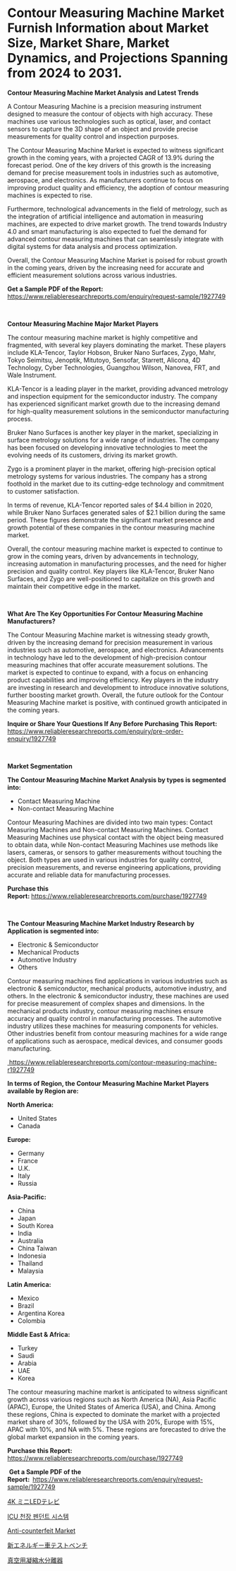 <p><h1>Contour Measuring Machine Market Furnish Information about Market Size, Market Share, Market Dynamics, and Projections Spanning from 2024 to 2031.</h1></p><p><strong>Contour Measuring Machine Market Analysis and Latest Trends</strong></p>
<p><p>A Contour Measuring Machine is a precision measuring instrument designed to measure the contour of objects with high accuracy. These machines use various technologies such as optical, laser, and contact sensors to capture the 3D shape of an object and provide precise measurements for quality control and inspection purposes.</p><p>The Contour Measuring Machine Market is expected to witness significant growth in the coming years, with a projected CAGR of 13.9% during the forecast period. One of the key drivers of this growth is the increasing demand for precise measurement tools in industries such as automotive, aerospace, and electronics. As manufacturers continue to focus on improving product quality and efficiency, the adoption of contour measuring machines is expected to rise.</p><p>Furthermore, technological advancements in the field of metrology, such as the integration of artificial intelligence and automation in measuring machines, are expected to drive market growth. The trend towards Industry 4.0 and smart manufacturing is also expected to fuel the demand for advanced contour measuring machines that can seamlessly integrate with digital systems for data analysis and process optimization.</p><p>Overall, the Contour Measuring Machine Market is poised for robust growth in the coming years, driven by the increasing need for accurate and efficient measurement solutions across various industries.</p></p>
<p><strong>Get a Sample PDF of the Report:&nbsp;</strong> <a href="https://www.reliableresearchreports.com/enquiry/request-sample/1927749">https://www.reliableresearchreports.com/enquiry/request-sample/1927749</a></p>
<p>&nbsp;</p>
<p><strong>Contour Measuring Machine Major Market Players</strong></p>
<p><p>The contour measuring machine market is highly competitive and fragmented, with several key players dominating the market. These players include KLA-Tencor, Taylor Hobson, Bruker Nano Surfaces, Zygo, Mahr, Tokyo Seimitsu, Jenoptik, Mitutoyo, Sensofar, Starrett, Alicona, 4D Technology, Cyber Technologies, Guangzhou Wilson, Nanovea, FRT, and Wale Instrument.</p><p>KLA-Tencor is a leading player in the market, providing advanced metrology and inspection equipment for the semiconductor industry. The company has experienced significant market growth due to the increasing demand for high-quality measurement solutions in the semiconductor manufacturing process.</p><p>Bruker Nano Surfaces is another key player in the market, specializing in surface metrology solutions for a wide range of industries. The company has been focused on developing innovative technologies to meet the evolving needs of its customers, driving its market growth.</p><p>Zygo is a prominent player in the market, offering high-precision optical metrology systems for various industries. The company has a strong foothold in the market due to its cutting-edge technology and commitment to customer satisfaction.</p><p>In terms of revenue, KLA-Tencor reported sales of $4.4 billion in 2020, while Bruker Nano Surfaces generated sales of $2.1 billion during the same period. These figures demonstrate the significant market presence and growth potential of these companies in the contour measuring machine market.</p><p>Overall, the contour measuring machine market is expected to continue to grow in the coming years, driven by advancements in technology, increasing automation in manufacturing processes, and the need for higher precision and quality control. Key players like KLA-Tencor, Bruker Nano Surfaces, and Zygo are well-positioned to capitalize on this growth and maintain their competitive edge in the market.</p></p>
<p>&nbsp;</p>
<p><strong>What Are The Key Opportunities For Contour Measuring Machine Manufacturers?</strong></p>
<p><p>The Contour Measuring Machine market is witnessing steady growth, driven by the increasing demand for precision measurement in various industries such as automotive, aerospace, and electronics. Advancements in technology have led to the development of high-precision contour measuring machines that offer accurate measurement solutions. The market is expected to continue to expand, with a focus on enhancing product capabilities and improving efficiency. Key players in the industry are investing in research and development to introduce innovative solutions, further boosting market growth. Overall, the future outlook for the Contour Measuring Machine market is positive, with continued growth anticipated in the coming years.</p></p>
<p><strong>Inquire or Share Your Questions If Any Before Purchasing This Report:</strong> <a href="https://www.reliableresearchreports.com/enquiry/pre-order-enquiry/1927749">https://www.reliableresearchreports.com/enquiry/pre-order-enquiry/1927749</a></p>
<p>&nbsp;</p>
<p><strong>Market Segmentation</strong></p>
<p><strong>The Contour Measuring Machine Market Analysis by types is segmented into:</strong></p>
<p><ul><li>Contact Measuring Machine</li><li>Non-contact Measuring Machine</li></ul></p>
<p><p>Contour Measuring Machines are divided into two main types: Contact Measuring Machines and Non-contact Measuring Machines. Contact Measuring Machines use physical contact with the object being measured to obtain data, while Non-contact Measuring Machines use methods like lasers, cameras, or sensors to gather measurements without touching the object. Both types are used in various industries for quality control, precision measurements, and reverse engineering applications, providing accurate and reliable data for manufacturing processes.</p></p>
<p><strong>Purchase this Report:&nbsp;</strong><a href="https://www.reliableresearchreports.com/purchase/1927749">https://www.reliableresearchreports.com/purchase/1927749</a></p>
<p>&nbsp;</p>
<p><strong>The Contour Measuring Machine Market Industry Research by Application is segmented into:</strong></p>
<p><ul><li>Electronic & Semiconductor</li><li>Mechanical Products</li><li>Automotive Industry</li><li>Others</li></ul></p>
<p><p>Contour measuring machines find applications in various industries such as electronic & semiconductor, mechanical products, automotive industry, and others. In the electronic & semiconductor industry, these machines are used for precise measurement of complex shapes and dimensions. In the mechanical products industry, contour measuring machines ensure accuracy and quality control in manufacturing processes. The automotive industry utilizes these machines for measuring components for vehicles. Other industries benefit from contour measuring machines for a wide range of applications such as aerospace, medical devices, and consumer goods manufacturing.</p></p>
<p><a href="https://www.reliableresearchreports.com/contour-measuring-machine-r1927749">&nbsp;https://www.reliableresearchreports.com/contour-measuring-machine-r1927749</a></p>
<p><strong>In terms of Region, the Contour Measuring Machine Market Players available by Region are:</strong></p>
<p>
    <p> <strong> North America: </strong>
        <ul>
            <li>United States</li>
            <li>Canada</li>
        </ul>
        </p> 
    <p> <strong> Europe: </strong>
        <ul>
            <li>Germany</li>
            <li>France</li>
            <li>U.K.</li>
            <li>Italy</li>
            <li>Russia</li>
        </ul>
        </p> 
    <p> <strong> Asia-Pacific: </strong>
        <ul>
            <li>China</li>
            <li>Japan</li>
            <li>South Korea</li>
            <li>India</li>
            <li>Australia</li>
            <li>China Taiwan</li>
            <li>Indonesia</li>
            <li>Thailand</li>
            <li>Malaysia</li>
        </ul>
        </p> 
    <p> <strong> Latin America: </strong>
        <ul>
            <li>Mexico</li>
            <li>Brazil</li>
            <li>Argentina Korea</li>
            <li>Colombia</li>
        </ul>
        </p> 
    <p> <strong> Middle East & Africa: </strong>
        <ul>
            <li>Turkey</li>
            <li>Saudi</li>
            <li>Arabia</li>
            <li>UAE</li>
            <li>Korea</li>
        </ul>
    </p>
    </p>
<p><p>The contour measuring machine market is anticipated to witness significant growth across various regions such as North America (NA), Asia Pacific (APAC), Europe, the United States of America (USA), and China. Among these regions, China is expected to dominate the market with a projected market share of 30%, followed by the USA with 20%, Europe with 15%, APAC with 10%, and NA with 5%. These regions are forecasted to drive the global market expansion in the coming years.</p></p>
<p><strong>Purchase this Report: </strong><a href="https://www.reliableresearchreports.com/purchase/1927749">https://www.reliableresearchreports.com/purchase/1927749</a></p>
<p>&nbsp;<strong>Get a Sample PDF of the Report:&nbsp;&nbsp;</strong><a href="https://www.reliableresearchreports.com/enquiry/request-sample/1927749">https://www.reliableresearchreports.com/enquiry/request-sample/1927749</a></p>
<p><strong></strong></p>
<p><p><a href="https://github.com/SantosDicki04/Market-Research-Report-List-2/blob/main/8037131116626.md">4K ミニLEDテレビ</a></p><p><a href="https://medium.com/@klarasenia85_83643/%EA%B8%80%EB%A1%9C%EB%B2%8C-icu-%EC%B2%9C%EC%9E%A5-%ED%8E%9C%EB%8D%98%ED%8A%B8-%EC%8B%9C%EC%8A%A4%ED%85%9C-%EC%8B%9C%EC%9E%A5-%EA%B7%9C%EB%AA%A8%EB%8A%94-%EC%82%B0%EC%97%85-%EC%A0%84%EB%A7%9D%EC%97%90-%EB%94%B0%EB%A5%B4%EB%A9%B4-2024%EB%85%84%EB%B6%80%ED%84%B0-2031%EB%85%84%EA%B9%8C%EC%A7%80-%EC%9D%98-%EC%97%B0%ED%8F%89%EA%B7%A0-%EC%84%B1%EC%9E%A5%EB%A5%A0-cagr-%EC%9D%84-%EA%B2%BD%ED%97%98%ED%95%A0-%EA%B2%83%EC%9C%BC%EB%A1%9C-%EC%98%88%EC%83%81%EB%90%A9%EB%8B%88%EB%8B%A4-bd67180874e1">ICU 천장 펜던트 시스템</a></p><p><a href="https://github.com/maesanjaya8/Market-Research-Report-List-1/blob/main/anti-counterfeit-market.md">Anti-counterfeit Market</a></p><p><a href="https://github.com/moulafa/Market-Research-Report-List-2/blob/main/3283267116625.md">新エネルギー車テストベンチ</a></p><p><a href="https://medium.com/@davidppaulsen4320/%E7%9C%9F%E7%A9%BA%E5%B8%82%E5%A0%B4%E3%81%AB%E3%81%8A%E3%81%91%E3%82%8B%E5%87%9D%E7%B8%AE%E5%88%86%E9%9B%A2%E5%99%A8%E3%81%AE%E3%82%B7%E3%82%A7%E3%82%A2%E3%81%A8%E7%AB%B6%E4%BA%89%E5%8A%9B%E3%81%AE%E5%88%86%E6%9E%90-2024%E5%B9%B4%E3%81%8B%E3%82%892031%E5%B9%B4%E3%81%BE%E3%81%A7%E3%81%AE%E6%9C%9F%E9%96%93%E3%82%92%E5%AF%BE%E8%B1%A1%E3%81%A8%E3%81%97%E3%81%BE%E3%81%99-426b3da51bd4">真空用凝縮水分離器</a></p></p>